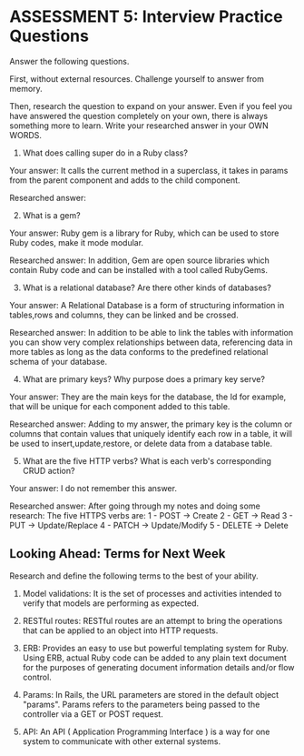 # ASSESSMENT 5: Interview Practice Questions

Answer the following questions.

First, without external resources. Challenge yourself to answer from memory.

Then, research the question to expand on your answer. Even if you feel you have answered the question completely on your own, there is always something more to learn. Write your researched answer in your OWN WORDS.

1. What does calling super do in a Ruby class?

Your answer: It calls the current method in a superclass, it takes in params from the parent component and adds to the child component.

Researched answer:

2. What is a gem? 

Your answer: Ruby gem is a library for Ruby, which can be used to store Ruby codes, make it mode modular.

Researched answer: In addition, Gem are open source libraries which contain Ruby code and can be installed with a tool called RubyGems.

3. What is a relational database? Are there other kinds of databases?

Your answer: A Relational Database is a form of structuring information in tables,rows and columns, they can be linked and be crossed.

Researched answer: In addition to be able to link the tables with information you can show very complex relationships between data, 
referencing data in more tables as long as the data conforms to the predefined relational schema of your database.

4. What are primary keys? Why purpose does a primary key serve?

Your answer: They are the main keys for the database, the Id for example, that will be unique for each component added to this table.

Researched answer: Adding to my answer, the primary key is the column or columns that contain values that uniquely identify each row in a table,
it will be used to insert,update,restore, or delete data from a database table.

5. What are the five HTTP verbs? What is each verb's corresponding CRUD action?

Your answer: I do not remember this answer.

Researched answer: After going through my notes and doing some research: The five HTTPS verbs are:
1 - POST -> Create
2 - GET -> Read
3 - PUT -> Update/Replace
4 - PATCH -> Update/Modify
5 - DELETE -> Delete

## Looking Ahead: Terms for Next Week

Research and define the following terms to the best of your ability.

1. Model validations: It is the set of processes and activities intended to verify that models are performing as expected.

2. RESTful routes: RESTful routes are an attempt to bring the operations that can be applied to an object into HTTP requests.

3. ERB: Provides an easy to use but powerful templating system for Ruby. Using ERB, actual Ruby code can be added to any plain text document for the purposes of generating document information details and/or flow control.

4. Params: In Rails, the URL parameters are stored in the default object "params". Params refers to the parameters being passed to the controller via a GET or POST request.

5. API: An API ( Application Programming Interface ) is a way for one system to communicate with other external systems.
